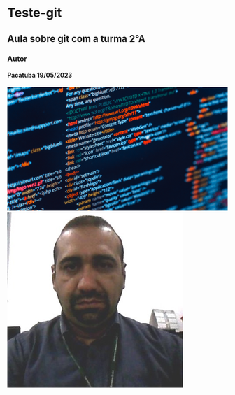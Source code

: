 # Teste-git
## Aula sobre git com a turma 2°A
### Autor
#### Pacatuba 19/05/2023

![Imagem HTML](html.png)
![Aloisio](aloisio.jpeg)